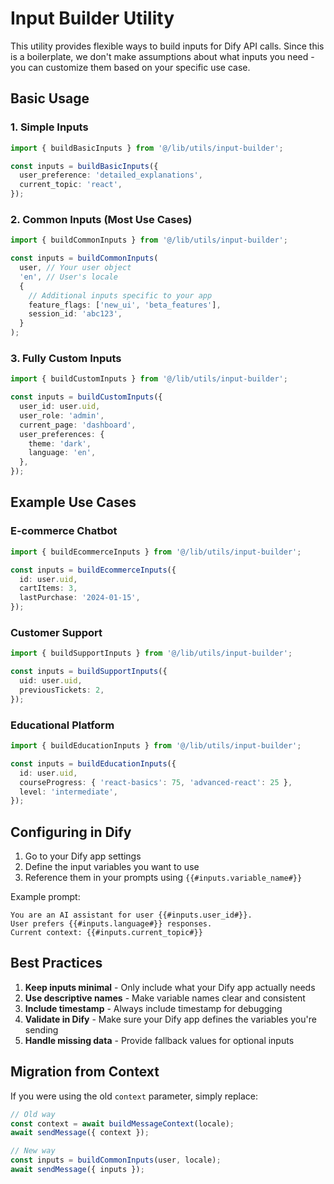 # Input Builder Utility

This utility provides flexible ways to build inputs for Dify API calls. Since this is a boilerplate, we don't make assumptions about what inputs you need - you can customize them based on your specific use case.

## Basic Usage

### 1. Simple Inputs

```typescript
import { buildBasicInputs } from '@/lib/utils/input-builder';

const inputs = buildBasicInputs({
  user_preference: 'detailed_explanations',
  current_topic: 'react',
});
```

### 2. Common Inputs (Most Use Cases)

```typescript
import { buildCommonInputs } from '@/lib/utils/input-builder';

const inputs = buildCommonInputs(
  user, // Your user object
  'en', // User's locale
  {
    // Additional inputs specific to your app
    feature_flags: ['new_ui', 'beta_features'],
    session_id: 'abc123',
  }
);
```

### 3. Fully Custom Inputs

```typescript
import { buildCustomInputs } from '@/lib/utils/input-builder';

const inputs = buildCustomInputs({
  user_id: user.uid,
  user_role: 'admin',
  current_page: 'dashboard',
  user_preferences: {
    theme: 'dark',
    language: 'en',
  },
});
```

## Example Use Cases

### E-commerce Chatbot

```typescript
import { buildEcommerceInputs } from '@/lib/utils/input-builder';

const inputs = buildEcommerceInputs({
  id: user.uid,
  cartItems: 3,
  lastPurchase: '2024-01-15',
});
```

### Customer Support

```typescript
import { buildSupportInputs } from '@/lib/utils/input-builder';

const inputs = buildSupportInputs({
  uid: user.uid,
  previousTickets: 2,
});
```

### Educational Platform

```typescript
import { buildEducationInputs } from '@/lib/utils/input-builder';

const inputs = buildEducationInputs({
  id: user.uid,
  courseProgress: { 'react-basics': 75, 'advanced-react': 25 },
  level: 'intermediate',
});
```

## Configuring in Dify

1. Go to your Dify app settings
2. Define the input variables you want to use
3. Reference them in your prompts using `{{#inputs.variable_name#}}`

Example prompt:

```
You are an AI assistant for user {{#inputs.user_id#}}.
User prefers {{#inputs.language#}} responses.
Current context: {{#inputs.current_topic#}}
```

## Best Practices

1. **Keep inputs minimal** - Only include what your Dify app actually needs
2. **Use descriptive names** - Make variable names clear and consistent
3. **Include timestamp** - Always include timestamp for debugging
4. **Validate in Dify** - Make sure your Dify app defines the variables you're sending
5. **Handle missing data** - Provide fallback values for optional inputs

## Migration from Context

If you were using the old `context` parameter, simply replace:

```typescript
// Old way
const context = await buildMessageContext(locale);
await sendMessage({ context });

// New way
const inputs = buildCommonInputs(user, locale);
await sendMessage({ inputs });
```

